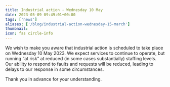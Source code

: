 ```yaml
---
title: Industrial action - Wednesday 10 May
date: 2023-05-09 09:49:01+00:00
tags: ['news']
aliases: ['/blog/industrial-action-wednesday-15-march']
thumbnail: 
icon: fas circle-info
---
```


We wish to make you aware that industrial action is scheduled to take place on Wednesday 10 May 2023. We expect services to continue to operate, but running “at risk” at reduced (in some cases substantially) staffing levels. Our ability to respond to faults and requests will be reduced, leading to delays to our response in some circumstances.  
  
Thank you in advance for your understanding.
